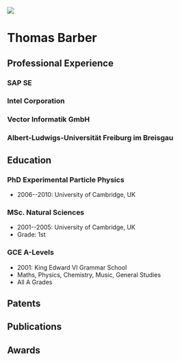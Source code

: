 [![](https://img.shields.io/badge/ThomasBarber-2867B2?style=for-the-badge&logo=linkedin&logoColor=white)](https://www.linkedin.com/in/thomas-barber-b3965551/)

# Thomas Barber

## Professional Experience

### SAP SE

### Intel Corporation

### Vector Informatik GmbH

### Albert-Ludwigs-Universität Freiburg im Breisgau



## Education

### PhD Experimental Particle Physics
 * 2006--2010: University of Cambridge, UK
### MSc. Natural Sciences
 * 2001--2005: University of Cambridge, UK
 * Grade: 1st
### GCE A-Levels
 * 2001: King Edward VI Grammar School
 * Maths, Physics, Chemistry, Music, General Studies
 * All A Grades

## Patents

## Publications

## Awards




